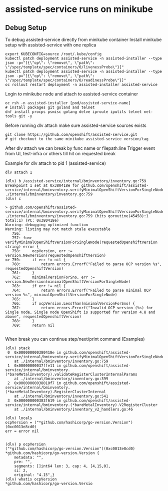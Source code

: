
# assisted-service runs on minikube

## Debug Setup

To debug assisted-service directly from minikube container
Install minikube setup with assisted-service with one replica

```shell
export KUBECONFIG=source /root/.kube/config
kubectl patch deployment assisted-service -n assisted-installer --type json -p="[{\"op\": \"remove\", \"path\": \"/spec/template/spec/containers/0/livenessProbe\"}]"
kubectl patch deployment assisted-service -n assisted-installer --type json -p="[{\"op\": \"remove\", \"path\": \"/spec/template/spec/containers/0/readinessProbe\"}]"
oc rollout restart deployment -n assisted-installer assisted-service
```

Login to minikube node and attach to assisted-service container

```shell
oc rsh -n assisted-installer [pod/assisted-service-name] 
# install packages git goland and telnet
dnf install procps psmisc golang delve iproute iputils telnet net-tools git -y
```

Before running dlv attach make sure assisted-service sources exists

```shell
git clone https://github.com/openshift/assisted-service.git
# git checkout to the same minikube assisted-service version/tag
```
After dlv attach we can break by func name or filepath:line
Trigger event from UI, test-infra or others till hit on requested break

Example for dlv attach to pid 1 (assisted-service)

```shell
dlv attach 1 

(dlv) b /assisted-service/internal/bminventory/inventory.go:759
Breakpoint 1 set at 0x380418e for github.com/openshift/assisted-service/internal/bminventory.verifyMinimalOpenShiftVersionForSingleNode() ./internal/bminventory/inventory.go:759
(dlv) c

> github.com/openshift/assisted-service/internal/bminventory.verifyMinimalOpenShiftVersionForSingleNode() ./internal/bminventory/inventory.go:759 (hits goroutine(45458):1 total:1) (PC: 0x380418e)
Warning: debugging optimized function
Warning: listing may not match stale executable
   756:	
   757:	func verifyMinimalOpenShiftVersionForSingleNode(requestedOpenshiftVersion string) error {
   758:		ocpVersion, err := version.NewVersion(requestedOpenshiftVersion)
=> 759:		if err != nil {
   760:			return errors.Errorf("Failed to parse OCP version %s", requestedOpenshiftVersion)
   761:		}
   762:		minimalVersionForSno, err := version.NewVersion(minimalOpenShiftVersionForSingleNode)
   763:		if err != nil {
   764:			return errors.Errorf("Failed to parse minimal OCP version %s", minimalOpenShiftVersionForSingleNode)
   765:		}
   766:		if ocpVersion.LessThan(minimalVersionForSno) {
   767:			return errors.Errorf("Invalid OCP version (%s) for Single node, Single node OpenShift is supported for version 4.8 and above", requestedOpenshiftVersion)
   768:		}
   769:		return nil


```

When break you can continue step/next/print command (Examples)

```shell
(dlv) stack
 0  0x000000000380418e in github.com/openshift/assisted-service/internal/bminventory.verifyMinimalOpenShiftVersionForSingleNode
    at ./internal/bminventory/inventory.go:759
 1  0x00000000037ffe11 in github.com/openshift/assisted-service/internal/bminventory.(*bareMetalInventory).validateRegisterClusterInternalParams
    at ./internal/bminventory/inventory.go:399
 2  0x00000000038010f7 in github.com/openshift/assisted-service/internal/bminventory.(*bareMetalInventory).RegisterClusterInternal
    at ./internal/bminventory/inventory.go:541
 3  0x000000000383f619 in github.com/openshift/assisted-service/internal/bminventory.(*bareMetalInventory).V2RegisterCluster
    at ./internal/bminventory/inventory_v2_handlers.go:46

(dlv) locals
ocpVersion = ("*github.com/hashicorp/go-version.Version")(0xc0013e8cd0)
err = error nil


(dlv) p ocpVersion
("*github.com/hashicorp/go-version.Version")(0xc0013e8cd0)
*github.com/hashicorp/go-version.Version {
	metadata: "",
	pre: "",
	segments: []int64 len: 3, cap: 4, [4,15,0],
	si: 2,
	original: "4.15",}
(dlv) whatis ocpVersion
*github.com/hashicorp/go-version.Versio
```
